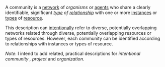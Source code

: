 A community is a [network](https://github.com/gcassel/Modular-Organization-Terminology/blob/master/terms/network.md) of *organisms* or [agents](https://github.com/gcassel/Modular-Organization-Terminology/blob/master/terms/agent.md) who share a clearly identifiable, significant *[type](https://github.com/gcassel/Modular-Organization-Terminology/blob/master/terms/type.md) of [relationship](https://github.com/gcassel/Modular-Organization-Terminology/blob/master/terms/relationship.md)* with one or more [instances](https://github.com/gcassel/Modular-Organization-Terminology/blob/master/terms/instance.md) or [types](https://github.com/gcassel/Modular-Organization-Terminology/blob/master/terms/type.md) of [resource](https://github.com/gcassel/Modular-Organization-Terminology/blob/master/terms/resource.md).  
 
This description can [intentionally](https://github.com/gcassel/Modular-Organization-Terminology/blob/master/terms/intention.md) refer to diverse, potentially overlapping networks related through diverse, potentially overlapping resources or types of resources.  However, each community can be identified according to relationships with instances or types of resource.
 
*Note*:  I intend to add related, practical descriptions for *intentional community , project* and *organization*.

